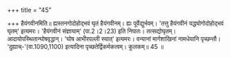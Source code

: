 +++
title = "45"

+++
हैयंगवीनमिति॥ ह्यस्तनगोदोहोद्भवं घृतं हैयंगवीनम्। ह्यः पूर्वेद्युर्भवम्। 'तत्तु हैयंगवीनं यद्ध्योगोदोहोद्भवं घृतम्' इत्यमरः। 'हैयंगवीनं संज्ञायाम्' (पा.2।2।23) इति निपातः। तत्सद्योघृतम्। आदायोपस्थितान्घोषवृद्धान्। 'घोष आभीरपल्ली स्यात्' इत्यमरः। वन्यानां मार्गशाखिनां नामधेयानि पृच्छन्तौ। 'दुह्याच्-'(वा.1090,1100) इत्यादिना पृच्छतेर्द्विकर्मकत्वम्। कुलकम्॥ 45 ॥